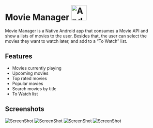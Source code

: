# Movie Manager <img alt="Android" width="50px" src="https://github.com/devicons/devicon/blob/master/icons/android/android-original.svg"/>

Movie Manager is a Native Android app that consumes a Movie API and show a lists of movies to the user. Besides that, the user can select the movies they want to watch later, and add to a “To Watch” list.

## Features

* Movies currently playing
* Upcoming movies
* Top rated movies
* Popular movies
* Search movies by title
* To Watch list

## Screenshots
![ScreenShot](/screenshots/NowPlayingSS.png)
![ScreenShot](/screenshots/DrawerOpenedSS.png)
![ScreenShot](/screenshots/MovieDetailsSS.png)
![ScreenShot](/screenshots/ToWatchSS.png)
